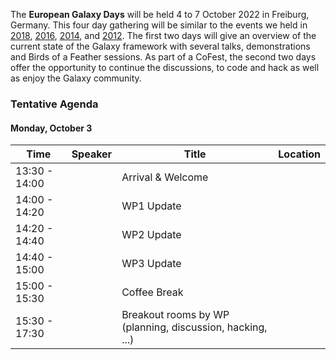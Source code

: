 The **European Galaxy Days** will be held  4 to 7 October 2022 in Freiburg, Germany. This four day gathering will be similar to the events we held in [2018](https://galaxyproject.org/events/2018-europe-dev/), [2016](https://galaxyproject.org//events/sg2016/), [2014](https://galaxyproject.org//events/sg2014/), and [2012](https://galaxyproject.org//events/switzerland2012/). The first two days will give an overview of the current state of the Galaxy framework with several talks, demonstrations and Birds of a Feather sessions. As part of a CoFest, the second two days offer the opportunity to continue the discussions, to code and hack as well as enjoy the Galaxy community.

### Tentative Agenda

#### Monday, October 3

| Time |  Speaker  |  Title  |  Location  |
| ---- | -------- | ------ | ------- |
| 13:30 - 14:00 |   | Arrival & Welcome |  |
| 14:00 - 14:20 |   | WP1 Update  |   |
| 14:20 - 14:40 |   | WP2 Update  |   |
| 14:40 - 15:00 |   | WP3 Update  |   |
| 15:00 - 15:30 |   | Coffee Break  |    |
| 15:30 - 17:30 |   | Breakout rooms by WP (planning, discussion, hacking, ...)  |   |

